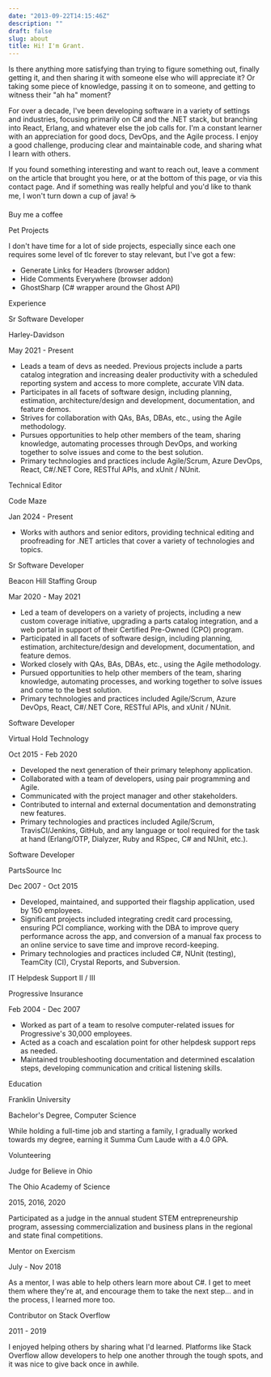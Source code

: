 ```yaml
---
date: "2013-09-22T14:15:46Z"
description: ""
draft: false
slug: about
title: Hi! I'm Grant.
---
```



Is there anything more satisfying than trying to figure something out, finally getting it, and then sharing it with someone else who will appreciate it? Or taking some piece of knowledge, passing it on to someone, and getting to witness their "ah ha" moment?

For over a decade, I've been developing software in a variety of settings and industries, focusing primarily on C# and the .NET stack, but branching into React, Erlang, and whatever else the job calls for. I'm a constant learner with an appreciation for good docs, DevOps, and the Agile process. I enjoy a good challenge, producing clear and maintainable code, and sharing what I learn with others.

If you found something interesting and want to reach out, leave a comment on the article that brought you here, or at the bottom of this page, or via this contact page. And if something was really helpful and you'd like to thank me, I won't turn down a cup of java! ☕



Buy me a coffee




Pet Projects

I don't have time for a lot of side projects, especially since each one requires some level of tlc forever to stay relevant, but I've got a few:

 * Generate Links for Headers (browser addon)
 * Hide Comments Everywhere (browser addon)
 * GhostSharp (C# wrapper around the Ghost API)



Experience











Sr Software Developer

Harley-Davidson

May 2021 - Present



 * Leads a team of devs as needed. Previous projects include a parts catalog integration and increasing dealer productivity with a scheduled reporting system and access to more complete, accurate VIN data.
 * Participates in all facets of software design, including planning, estimation, architecture/design and development, documentation, and feature demos.
 * Strives for collaboration with QAs, BAs, DBAs, etc., using the Agile methodology.
 * Pursues opportunities to help other members of the team, sharing knowledge, automating processes through DevOps, and working together to solve issues and come to the best solution.
 * Primary technologies and practices include Agile/Scrum, Azure DevOps, React, C#/.NET Core, RESTful APIs, and xUnit / NUnit.










Technical Editor

Code Maze

Jan 2024 - Present



 * Works with authors and senior editors, providing technical editing and proofreading for .NET articles that cover a variety of technologies and topics.










Sr Software Developer

Beacon Hill Staffing Group

Mar 2020 - May 2021



 * Led a team of developers on a variety of projects, including a new custom coverage initiative, upgrading a parts catalog integration, and a web portal in support of their Certified Pre-Owned (CPO) program.
 * Participated in all facets of software design, including planning, estimation, architecture/design and development, documentation, and feature demos.
 * Worked closely with QAs, BAs, DBAs, etc., using the Agile methodology.
 * Pursued opportunities to help other members of the team, sharing knowledge, automating processes, and working together to solve issues and come to the best solution.
 * Primary technologies and practices included Agile/Scrum, Azure DevOps, React, C#/.NET Core, RESTful APIs, and xUnit / NUnit.










Software Developer

Virtual Hold Technology

Oct 2015 - Feb 2020



 * Developed the next generation of their primary telephony application.
 * Collaborated with a team of developers, using pair programming and Agile.
 * Communicated with the project manager and other stakeholders.
 * Contributed to internal and external documentation and demonstrating new features.
 * Primary technologies and practices included Agile/Scrum, TravisCI/Jenkins, GitHub, and any language or tool required for the task at hand (Erlang/OTP, Dialyzer, Ruby and RSpec, C# and NUnit, etc.).










Software Developer

PartsSource Inc

Dec 2007 - Oct 2015



 * Developed, maintained, and supported their flagship application, used by 150 employees.
 * Significant projects included integrating credit card processing, ensuring PCI compliance, working with the DBA to improve query performance across the app, and conversion of a manual fax process to an online service to save time and improve record-keeping.
 * Primary technologies and practices included C#, NUnit (testing), TeamCity (CI), Crystal Reports, and Subversion.










IT Helpdesk Support II / III

Progressive Insurance

Feb 2004 - Dec 2007



 * Worked as part of a team to resolve computer-related issues for Progressive's 30,000 employees.
 * Acted as a coach and escalation point for other helpdesk support reps as needed.
 * Maintained troubleshooting documentation and determined escalation steps, developing communication and critical listening skills.






Education











Franklin University

Bachelor's Degree, Computer Science





While holding a full-time job and starting a family, I gradually worked towards my degree, earning it Summa Cum Laude with a 4.0 GPA.







Volunteering











Judge for Believe in Ohio

The Ohio Academy of Science

2015, 2016, 2020




Participated as a judge in the annual student STEM entrepreneurship program, assessing commercialization and business plans in the regional and state final competitions.











Mentor on Exercism

July - Nov 2018




As a mentor, I was able to help others learn more about C#. I get to meet them where they're at, and encourage them to take the next step... and in the process, I learned more too.











Contributor on Stack Overflow

2011 - 2019




I enjoyed helping others by sharing what I'd learned. Platforms like Stack Overflow allow developers to help one another through the tough spots, and it was nice to give back once in awhile.



